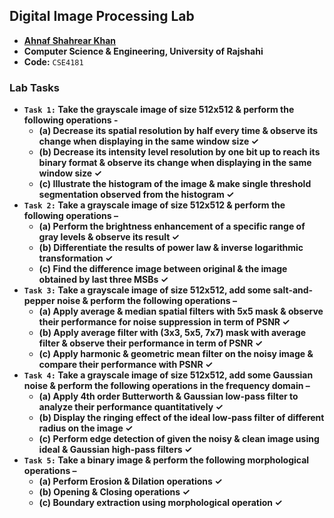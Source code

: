 ## Digital Image Processing Lab
- **[Ahnaf Shahrear Khan](https://github.com/ahnafshahrear)**
- **Computer Science & Engineering, University of Rajshahi**
- **Code:** `CSE4181`

### Lab Tasks
- **`Task 1:` Take the grayscale image of size 512x512 & perform the following operations -**
	- **(a) Decrease its spatial resolution by half every time & observe its change when displaying in the same window size ✓**
	- **(b) Decrease its intensity level resolution by one bit up to reach its binary format & observe its change when displaying in the same window size ✓**
	- **(c) Illustrate the histogram of the image & make single threshold segmentation observed from the histogram ✓** 
- **`Task 2:` Take a grayscale image of size 512x512 & perform the following operations –**
	- **(a) Perform the brightness enhancement of a specific range of gray levels & observe its result ✓**
	- **(b) Differentiate the results of power law & inverse logarithmic transformation ✓**
	- **(c) Find the difference image between original & the image obtained by last three MSBs ✓**
- **`Task 3:` Take a grayscale image of size 512x512, add some salt-and-pepper noise & perform the following operations –**
	- **(a) Apply average & median spatial filters with 5x5 mask & observe their performance for noise suppression in term of PSNR ✓**
	- **(b) Apply average filter with (3x3, 5x5, 7x7) mask with average filter & observe their performance in term of PSNR ✓**
	- **(c) Apply harmonic & geometric mean filter on the noisy image & compare their performance with PSNR ✓**
- **`Task 4:` Take a grayscale image of size 512x512, add some Gaussian noise & perform the following operations in the frequency domain –**
	- **(a) Apply 4th order Butterworth & Gaussian low-pass filter to analyze their performance quantitatively ✓**
	- **(b) Display the ringing effect of the ideal low-pass filter of different radius on the image ✓**
	- **(c) Perform edge detection of given the noisy & clean image using ideal & Gaussian high-pass filters ✓**
 - **`Task 5:` Take a binary image & perform the following morphological operations –**
	- **(a) Perform Erosion & Dilation operations ✓**
	- **(b) Opening & Closing operations ✓**
	- **(c) Boundary extraction using morphological operation ✓** 
